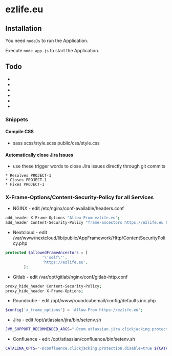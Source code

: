 <h1>ezlife.eu</h1>

<h2>Installation</h2>

You need `nodeJs` to run the Application. 

Execute `node app.js` to start the Application.

<h2>Todo</h2>

*
*
*
*
*
*

<h3>Snippets</h3>
<h4>Compile CSS</h4>
 
* sass scss/style.scss public/css/style.css

<h4>Automatically close Jira Issues</h4>

  * use these trigger words to close Jira issues directly through git commits

```
* Resolves PROJECT-1
* Closes PROJECT-1
* Fixes PROJECT-1
```

<h3>X-Frame-Options/Content-Security-Policy for all Services</h3>

* NGINX - edit /etc/nginx/conf-available/headers.conf

```bash
add_header X-Frame-Options "Allow-From ezlife.eu";
add_header Content-Security-Policy "frame-ancestors https://ezlife.eu https://kc.ezlife.eu https://mail.ezlife.eu https://gitlab.ezlife.eu";
```

* Nextcloud - edit /var/www/nextcloud/lib/public/AppFramework/Http/ContentSecurityPolicy.php

```php
protected $allowedFrameAncestors = [
                '\'self\'',
                'https://ezlife.eu',
        ];
```

* Gitlab - edit /var/opt/gitlab/nginx/conf/gitlab-http.conf

```bash
proxy_hide_header Content-Security-Policy;
proxy_hide_header X-Frame-Options;
```

* Roundcube - edit /opt/www/roundcubemail/config/defaults.inc.php

```php
$config['x_frame_options'] = 'Allow-From https://ezlife.eu';
```

* Jira - edit /opt/atlassian/jira/bin/setenv.sh

```bash
JVM_SUPPORT_RECOMMENDED_ARGS="-Dcom.atlassian.jira.clickjacking.protection.disabled=true"
```

* Confluence - edit /opt/atlassian/confluence/bin/setenv.sh
```bash
CATALINA_OPTS="-Dconfluence.clickjacking.protection.disable=true ${CATALINA_OPTS}"
```